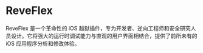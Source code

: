 # ReveFlex
ReveFlex 是一个革命性的 iOS 越狱插件，专为开发者、逆向工程师和安全研究人员设计。它将强大的运行时调试能力与直观的用户界面相结合，提供了前所未有的 iOS 应用程序分析和修改体验。
